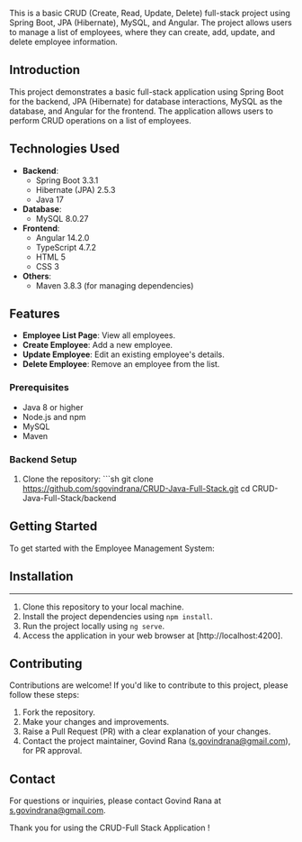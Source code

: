 This is a basic CRUD (Create, Read, Update, Delete) full-stack project using Spring Boot, JPA (Hibernate), MySQL, and Angular. The project allows users to manage a list of employees, where they can create, add, update, and delete employee information.

## Introduction

This project demonstrates a basic full-stack application using Spring Boot for the backend, JPA (Hibernate) for database interactions, MySQL as the database, and Angular for the frontend. The application allows users to perform CRUD operations on a list of employees.

## Technologies Used
- **Backend**: 
  - Spring Boot 3.3.1
  - Hibernate (JPA) 2.5.3
  - Java 17
- **Database**: 
  - MySQL 8.0.27
- **Frontend**: 
  - Angular 14.2.0
  - TypeScript 4.7.2
  - HTML 5
  - CSS 3
- **Others**: 
  - Maven 3.8.3 (for managing dependencies)


## Features

- **Employee List Page**: View all employees.
- **Create Employee**: Add a new employee.
- **Update Employee**: Edit an existing employee's details.
- **Delete Employee**: Remove an employee from the list.
  

### Prerequisites

- Java 8 or higher
- Node.js and npm
- MySQL
- Maven

### Backend Setup

1. Clone the repository: ```sh
   git clone https://github.com/sgovindrana/CRUD-Java-Full-Stack.git
   cd CRUD-Java-Full-Stack/backend
   
## Getting Started
 
 To get started with the Employee Management System:


## Installation
----
1. Clone this repository to your local machine.
2. Install the project dependencies using `npm install`.
3. Run the project locally using `ng serve`.
4. Access the application in your web browser at [http://localhost:4200].

## Contributing

Contributions are welcome! If you'd like to contribute to this project, please follow these steps:
1. Fork the repository.
2. Make your changes and improvements.
3. Raise a Pull Request (PR) with a clear explanation of your changes.
4. Contact the project maintainer, Govind Rana (s.govindrana@gmail.com), for PR approval.

## Contact

For questions or inquiries, please contact Govind Rana at s.govindrana@gmail.com.

Thank you for using the CRUD-Full Stack Application !
